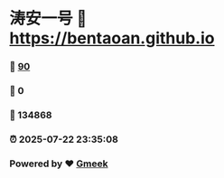 # 涛安一号 :link: https://bentaoan.github.io 
### :page_facing_up: [90](https://bentaoan.github.io/tag.html) 
### :speech_balloon: 0 
### :hibiscus: 134868 
### :alarm_clock: 2025-07-22 23:35:08 
### Powered by :heart: [Gmeek](https://github.com/Meekdai/Gmeek)
